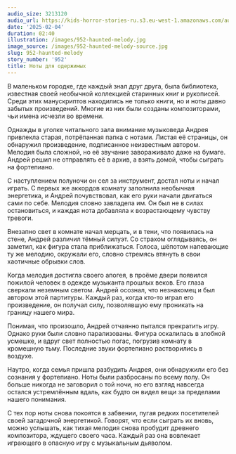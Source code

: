 ```yaml
---
audio_size: 3213120
audio_url: https://kids-horror-stories-ru.s3.eu-west-1.amazonaws.com/audio/952-haunted-melody.mp3
date: '2025-02-04'
duration: 02:40
illustration: /images/952-haunted-melody.jpg
image_source: /images/952-haunted-melody-source.jpg
slug: 952-haunted-melody
story_number: '952'
title: Ноты для одержимых
---
```


В маленьком городке, где каждый знал друг друга, была библиотека, известная своей необычной коллекцией старинных книг и рукописей. Среди этих манускриптов находились не только книги, но и ноты давно забытых произведений. Многие из них были созданы композиторами, чьи имена исчезли во времени.

Однажды в уголке читального зала внимание музыковеда Андрея привлекла старая, потрёпанная папка с нотами. Листая её страницы, он обнаружил произведение, подписанное неизвестным автором. Мелодия была сложной, но её звучание завораживало даже на бумаге. Андрей решил не отправлять её в архив, а взять домой, чтобы сыграть на фортепиано.

С наступлением полуночи он сел за инструмент, достал ноты и начал играть. С первых же аккордов комнату заполнила необычная энергетика, и Андрей почувствовал, как его руки начали двигаться сами по себе. Мелодия словно завладела им. Он был не в силах остановиться, и каждая нота добавляла к возрастающему чувству тревоги.

Внезапно свет в комнате начал мерцать, и в тени, что появилась на стене, Андрей различил тёмный силуэт. Со страхом оглядываясь, он заметил, как фигура стала приближаться. Голоса, шёпотом напевающие ту же мелодию, окружали его, словно стремясь втянуть в свои хаотичные обрывки слов.

Когда мелодия достигла своего апогея, в проёме двери появился пожилой человек в одежде музыканта прошлых веков. Его глаза сверкали неземным светом. Андрей осознал, что незнакомец и был автором этой партитуры. Каждый раз, когда кто-то играл его произведение, он получал силу, позволявшую ему проникать на границу нашего мира.

Понимая, что произошло, Андрей отчаянно пытался прекратить игру. Однако руки были словно парализованы. Фигура оскалилась в злобной усмешке, и вдруг свет полностью погас, погрузив комнату в кромешную тьму. Последние звуки фортепиано растворились в воздухе.

Наутро, когда семья пришла разбудить Андрея, они обнаружили его без сознания у фортепиано. Ноты были разбросаны по всему полу. Он больше никогда не заговорил о той ночи, но его взгляд навсегда остался устремлённым вдаль, как будто он видел вещи за пределами нашего понимания.

С тех пор ноты снова покоятся в забвении, пугая редких посетителей своей загадочной энергетикой. Говорят, что если сыграть их вновь, можно услышать, как тихая мелодия снова пробудит древнего композитора, ждущего своего часа. Каждый раз она вовлекает играющего в опасную игру с музыкальным дьяволом.